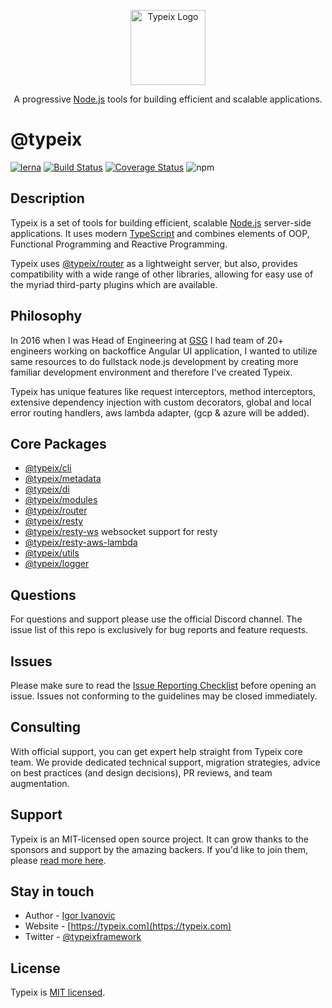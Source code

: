 <p align="center">
  <a href="https://typeix.com" target="blank">
    <img src="https://avatars.githubusercontent.com/u/38910665?s=200&v=4" width="120" alt="Typeix Logo" />
  </a>
</p>
<p align="center">
A progressive <a href="https://nodejs.org" target="_blank">Node.js</a>
tools for building efficient and scalable applications.
</p>

# @typeix
[![lerna](https://img.shields.io/badge/maintained%20with-lerna-cc00ff.svg)](https://lerna.js.org/)
[![Build Status][travis-img]][travis-url]
[![Coverage Status][coverage-img]][coverage-url]
![npm][npm-version-img]

## Description
Typeix is a set of tools for building efficient, scalable <a href="http://nodejs.org" target="_blank">Node.js</a> server-side applications. 
It uses modern <a href="http://www.typescriptlang.org" target="_blank">TypeScript</a> and combines elements of OOP, 
Functional Programming and Reactive Programming.

<p>
Typeix uses <a href="https://github.com/typeix/typeix/tree/main/packages/router" target="_blank">@typeix/router</a> as a lightweight server, but also, provides compatibility with a wide range of other libraries, 
allowing for easy use of the myriad third-party plugins which are available.
</p>


## Philosophy
<p>
In 2016 when I was Head of Engineering at <a href="https://global-savings-group.com" target="_blank">GSG</a> I had team of 20+ engineers working on
backoffice Angular UI application, I wanted to utilize same resources to do fullstack node.js development by creating 
more familiar development environment and therefore I've created Typeix.

Typeix has unique features like request interceptors, method interceptors, extensive dependency injection with custom decorators, global and local error routing handlers,
aws lambda adapter, (gcp & azure will be added).

</p>

## Core Packages
* [@typeix/cli](packages/cli)
* [@typeix/metadata](packages/metadata)
* [@typeix/di](packages/di)
* [@typeix/modules](packages/modules)
* [@typeix/router](packages/router)
* [@typeix/resty](packages/resty)
* [@typeix/resty-ws](packages/resty-ws) websocket support for resty
* [@typeix/resty-aws-lambda](packages/resty-aws-lambda)  
* [@typeix/utils](packages/utils)
* [@typeix/logger](packages/logger)

## Questions
For questions and support please use the official Discord channel. 
The issue list of this repo is exclusively for bug reports and feature requests.

## Issues
Please make sure to read the [Issue Reporting Checklist](https://github.com/typeix/typeix/blob/master/CONTRIBUTING.md#-submitting-an-issue) before opening an issue. 
Issues not conforming to the guidelines may be closed immediately.

## Consulting
With official support, you can get expert help straight from Typeix core team. We provide dedicated technical support, migration strategies,
advice on best practices (and design decisions), PR reviews, and team augmentation.

## Support
Typeix is an MIT-licensed open source project. It can grow thanks to the sponsors and support by the amazing backers. 
If you'd like to join them, please [read more here](https://docs.typeix.com/support).

## Stay in touch
* Author - [Igor Ivanovic](https://twitter.com/igorzg1987)
* Website - [https://typeix.com](https://typeix.com)
* Twitter - [@typeixframework](https://twitter.com/typeixframework)

## License

Typeix is [MIT licensed](LICENSE).

[travis-url]: https://github.com/typeix/typeix/actions
[travis-img]: https://github.com/typeix/typeix/actions/workflows/ci.yml/badge.svg
[npm-version-img]: https://img.shields.io/npm/v/@typeix/resty
[coverage-img]: https://coveralls.io/repos/github/typeix/typeix/badge.svg?branch=main
[coverage-url]: https://coveralls.io/github/typeix/typeix?branch=main
